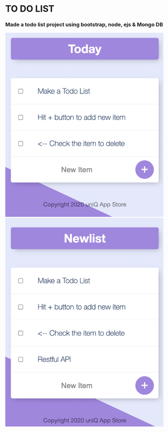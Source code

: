 # TO DO LIST 

### Made a todo list project using bootstrap, node, ejs & Mongo DB

<img src="shot/0.png" width="500" />
<img src="shot/1.png" width="500" />